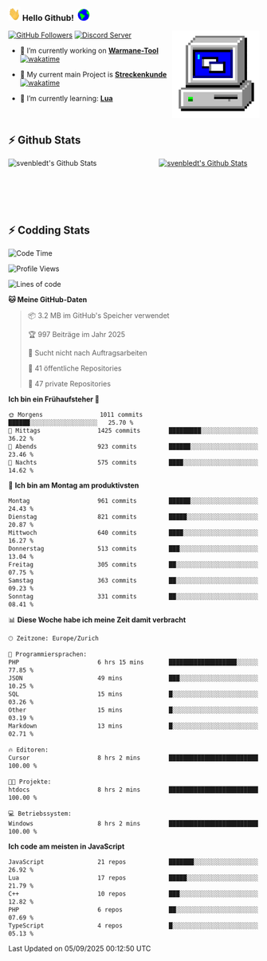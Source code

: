 ### <img src="https://github.com/svenbledt/svenbledt/blob/main/Assets/Hi.gif" height="28" width="24"> **Hello Github!** &nbsp;<img src="https://github.com/svenbledt/svenbledt/blob/main/Assets/Earth.gif" height="24" width="24">
[![GitHub Followers](https://img.shields.io/github/followers/svenbledt?label=Follow&style=flat-squaree&logo=github&labelColor=black&color=black&cacheSeconds=5)](https://github.com/svenbledt)
[![Discord Server](https://img.shields.io/discord/443405445831327754?style=flat-squeree&logo=discord&logoColor=white&label=Trojan%20Rotations%20Server&labelColor=black&color=gray&cacheSeconds=3650)](https://discord.gg/c6GZKjVhxw)
<img align="right" alt="PC GIF" src="https://github.com/svenbledt/svenbledt/blob/main/Assets/PC.gif" width="175" />

<p>

 - 🔭 I’m currently working on **[Warmane-Tool](https://github.com/svenbledt/Warmane-Bot)** [![wakatime](https://wakatime.com/badge/user/eb1cebc0-6a00-4f39-ab37-6770a4331515/project/b1c02622-6489-4920-898c-6e91c5bba727.svg)](https://wakatime.com/badge/user/eb1cebc0-6a00-4f39-ab37-6770a4331515/project/b1c02622-6489-4920-898c-6e91c5bba727)
 - 🔭 My current main Project is **[Streckenkunde](https://github.com/Streckenkunde)** [![wakatime](https://wakatime.com/badge/user/eb1cebc0-6a00-4f39-ab37-6770a4331515/project/8c10f4f0-0d09-4e0e-b526-eec4de9936b6.svg)](https://wakatime.com/badge/user/eb1cebc0-6a00-4f39-ab37-6770a4331515/project/8c10f4f0-0d09-4e0e-b526-eec4de9936b6)

 - 🌱 I’m currently learning: **[Lua](https://www.lua.org/)**
 
</p>

<br>

## :zap: Github Stats

<a href="https://github.com/svenbledt">
  <img align="left" src="https://github-readme-stats.vercel.app/api?username=svenbledt&show_icons=true&title_color=c9d1d9&icon_color=58a6da&text_color=c9d1d9&bg_color=0d1117&hide=issues" alt="svenbledt's Github Stats" width="60%">
 </a>
 <a href="https://github.com/svenbledt">
 <img src="https://github-readme-stats.vercel.app/api/top-langs/?username=svenbledt&show_icons=true&title_color=c9d1d9&icon_color=58a6da&text_color=c9d1d9&bg_color=0d1117" alt="svenbledt's Github Stats" width="35%">
 </a>

<br> <br> <br> <br> 
## :zap: Codding Stats

<!--START_SECTION:waka-->
![Code Time](http://img.shields.io/badge/Code%20Time-904%20hrs%206%20mins-blue)

![Profile Views](http://img.shields.io/badge/Profilansichten-2-blue)

![Lines of code](https://img.shields.io/badge/Seit%20Hallo%20Welt%20habe%20ich%20geschrieben-37.4%20million%20Codezeilen-blue)

**🐱 Meine GitHub-Daten** 

> 📦 3.2 MB im GitHub's Speicher verwendet 
 > 
> 🏆 997 Beiträge im Jahr 2025
 > 
> 🚫 Sucht nicht nach Auftragsarbeiten
 > 
> 📜 41 öffentliche Repositories 
 > 
> 🔑 47 private Repositories 
 > 
**Ich bin ein Frühaufsteher 🐤** 

```text
🌞 Morgens                1011 commits        ██████░░░░░░░░░░░░░░░░░░░   25.70 % 
🌆 Mittags                1425 commits        █████████░░░░░░░░░░░░░░░░   36.22 % 
🌃 Abends                 923 commits         ██████░░░░░░░░░░░░░░░░░░░   23.46 % 
🌙 Nachts                 575 commits         ████░░░░░░░░░░░░░░░░░░░░░   14.62 % 
```
📅 **Ich bin am Montag am produktivsten** 

```text
Montag                   961 commits         ██████░░░░░░░░░░░░░░░░░░░   24.43 % 
Dienstag                 821 commits         █████░░░░░░░░░░░░░░░░░░░░   20.87 % 
Mittwoch                 640 commits         ████░░░░░░░░░░░░░░░░░░░░░   16.27 % 
Donnerstag               513 commits         ███░░░░░░░░░░░░░░░░░░░░░░   13.04 % 
Freitag                  305 commits         ██░░░░░░░░░░░░░░░░░░░░░░░   07.75 % 
Samstag                  363 commits         ██░░░░░░░░░░░░░░░░░░░░░░░   09.23 % 
Sonntag                  331 commits         ██░░░░░░░░░░░░░░░░░░░░░░░   08.41 % 
```


📊 **Diese Woche habe ich meine Zeit damit verbracht** 

```text
🕑︎ Zeitzone: Europe/Zurich

💬 Programmiersprachen: 
PHP                      6 hrs 15 mins       ███████████████████░░░░░░   77.85 % 
JSON                     49 mins             ███░░░░░░░░░░░░░░░░░░░░░░   10.25 % 
SQL                      15 mins             █░░░░░░░░░░░░░░░░░░░░░░░░   03.26 % 
Other                    15 mins             █░░░░░░░░░░░░░░░░░░░░░░░░   03.19 % 
Markdown                 13 mins             █░░░░░░░░░░░░░░░░░░░░░░░░   02.71 % 

🔥 Editoren: 
Cursor                   8 hrs 2 mins        █████████████████████████   100.00 % 

🐱‍💻 Projekte: 
htdocs                   8 hrs 2 mins        █████████████████████████   100.00 % 

💻 Betriebssystem: 
Windows                  8 hrs 2 mins        █████████████████████████   100.00 % 
```

**Ich code am meisten in JavaScript** 

```text
JavaScript               21 repos            ███████░░░░░░░░░░░░░░░░░░   26.92 % 
Lua                      17 repos            █████░░░░░░░░░░░░░░░░░░░░   21.79 % 
C++                      10 repos            ███░░░░░░░░░░░░░░░░░░░░░░   12.82 % 
PHP                      6 repos             ██░░░░░░░░░░░░░░░░░░░░░░░   07.69 % 
TypeScript               4 repos             █░░░░░░░░░░░░░░░░░░░░░░░░   05.13 % 
```




 Last Updated on 05/09/2025 00:12:50 UTC
<!--END_SECTION:waka-->
